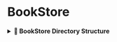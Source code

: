 # BookStore

<details>
  <summary><strong>📁 BookStore Directory Structure</strong></summary>

  BookStore/<br>
  ├── .github/               # GitHub Actions CI/CD workflows<br>
  ├── bookstore/             # Main Spring Boot application<br>
  │   ├── src/<br>
  │   │   ├── main/          # Application source code (Java + resources)<br>
  │   │   └── test/          # Unit tests<br>
  │   └── pom.xml            # Maven build configuration<br>
  ├── docker-compose.yml     # Docker config for DB + Kafka + Hazelcast<br>
  └── README.md              # Project documentation<br>
</details>
